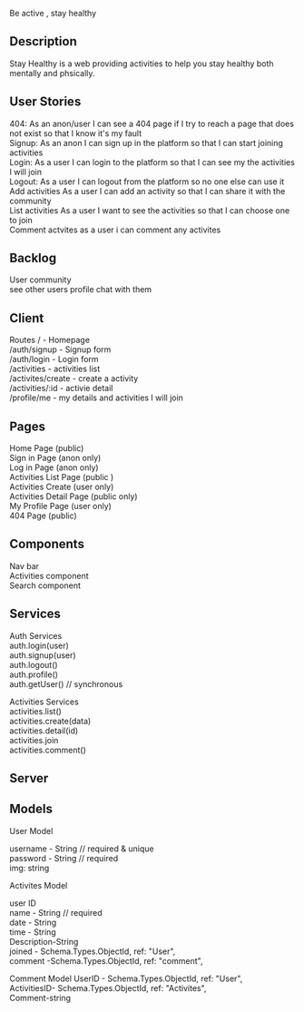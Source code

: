 Be active , stay healthy

## Description

Stay Healthy is a web providing activities to help you stay healthy both mentally and phsically.

## User Stories

404: As an anon/user I can see a 404 page if I try to reach a page that does not exist so that I know it's my fault  
Signup: As an anon I can sign up in the platform so that I can start joining activities  
Login: As a user I can login to the platform so that I can see my the activities I will join  
Logout: As a user I can logout from the platform so no one else can use it  
Add activities As a user I can add an activity so that I can share it with the community  
List activities As a user I want to see the activities so that I can choose one to join  
Comment actvites as a user i can comment any activites

## Backlog

User community  
see other users profile chat with them

## Client

Routes
/ - Homepage  
/auth/signup - Signup form  
/auth/login - Login form  
/activities - activities list  
/activites/create - create a activity  
/activities/:id - activie detail  
/profile/me - my details and activities I will join

## Pages

Home Page (public)  
Sign in Page (anon only)  
Log in Page (anon only)  
Activities List Page (public )  
Activities Create (user only)  
Activities Detail Page (public only)  
My Profile Page (user only)  
404 Page (public)

## Components

Nav bar  
Activities component  
Search component

## Services

Auth Services  
auth.login(user)  
auth.signup(user)  
auth.logout()  
auth.profile()  
auth.getUser() // synchronous

Activities Services  
activities.list()  
activities.create(data)  
activities.detail(id)  
activities.join  
activities.comment()

## Server

## Models

User Model

username - String // required & unique  
password - String // required  
img: string

Activites Model

user ID  
name - String // required  
date - String  
time - String  
Description-String  
joined - Schema.Types.ObjectId, ref: "User",  
comment -Schema.Types.ObjectId, ref: "comment",

Comment Model
UserID - Schema.Types.ObjectId, ref: "User",  
ActivitiesID- Schema.Types.ObjectId, ref: "Activites",  
Comment-string
